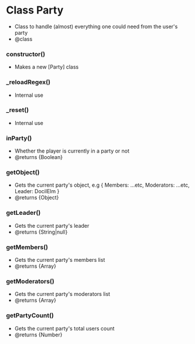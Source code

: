 # Class Party

*  Class to handle (almost) everything one could need from the user's party
* @class
 

### constructor()

*  Makes a new [Party] class
     
    
### _reloadRegex()

*  Internal use
     
    
### _reset()

*  Internal use
     
    
### inParty()

*  Whether the player is currently in a party or not
* @returns {Boolean}
     
    
### getObject()

*  Gets the current party's object, e.g { Members: ...etc, Moderators: ...etc, Leader: DocilElm }
* @returns {Object}
     
    
### getLeader()

*  Gets the current party's leader
* @returns {String|null}
     
    
### getMembers()

*  Gets the current party's members list
* @returns {Array}
     
    
### getModerators()

*  Gets the current party's moderators list
* @returns {Array}
     
    
### getPartyCount()

*  Gets the current party's total users count
* @returns {Number}
     
    
